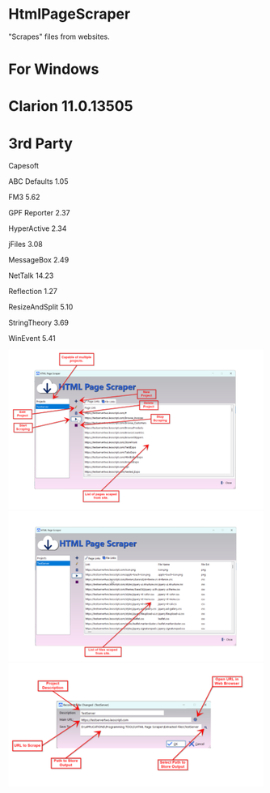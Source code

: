 # HtmlPageScraper
"Scrapes" files from websites.

# For Windows

# Clarion 11.0.13505


# 3rd Party


Capesoft 


ABC Defaults 1.05

FM3 5.62

GPF Reporter 2.37

HyperActive 2.34

jFiles 3.08

MessageBox 2.49

NetTalk 14.23

Reflection 1.27

ResizeAndSplit 5.10

StringTheory 3.69

WinEvent 5.41

<img src="https://github.com/donridley1972/HtmlPageScraper/blob/main/Screenshots/Main1.png" width=800/>

<img src="https://github.com/donridley1972/HtmlPageScraper/blob/main/Screenshots/Main2.png" width=800/>

<img src="https://github.com/donridley1972/HtmlPageScraper/blob/main/Screenshots/UpdateProjects.png" width=800/>
